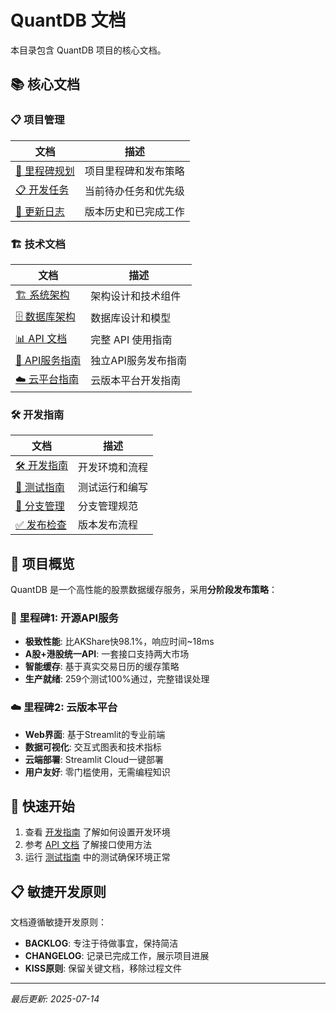 # QuantDB 文档

本目录包含 QuantDB 项目的核心文档。

## 📚 核心文档

### 📋 项目管理
| 文档 | 描述 |
|------|------|
| [🎯 里程碑规划](./02_MILESTONES.md) | 项目里程碑和发布策略 |
| [📋 开发任务](./00_BACKLOG.md) | 当前待办任务和优先级 |
| [📅 更新日志](./01_CHANGELOG.md) | 版本历史和已完成工作 |

### 🏗️ 技术文档
| 文档 | 描述 |
|------|------|
| [🏗️ 系统架构](./10_ARCHITECTURE.md) | 架构设计和技术组件 |
| [🗄️ 数据库架构](./11_DATABASE_ARCHITECTURE.md) | 数据库设计和模型 |
| [📊 API 文档](./20_API.md) | 完整 API 使用指南 |
| [🚀 API服务指南](./03_API_SERVICE_GUIDE.md) | 独立API服务发布指南 |
| [☁️ 云平台指南](./04_CLOUD_PLATFORM_GUIDE.md) | 云版本平台开发指南 |

### 🛠️ 开发指南
| 文档 | 描述 |
|------|------|
| [🛠️ 开发指南](./30_DEVELOPMENT.md) | 开发环境和流程 |
| [🧪 测试指南](./31_TESTING.md) | 测试运行和编写 |
| [🌿 分支管理](./32_BRANCH_MANAGEMENT.md) | 分支管理规范 |
| [✅ 发布检查](./33_RELEASE_CHECKLIST.md) | 版本发布流程 |

## 🎯 项目概览

QuantDB 是一个高性能的股票数据缓存服务，采用**分阶段发布策略**：

### 🚀 里程碑1: 开源API服务
- **极致性能**: 比AKShare快98.1%，响应时间~18ms
- **A股+港股统一API**: 一套接口支持两大市场
- **智能缓存**: 基于真实交易日历的缓存策略
- **生产就绪**: 259个测试100%通过，完整错误处理

### ☁️ 里程碑2: 云版本平台
- **Web界面**: 基于Streamlit的专业前端
- **数据可视化**: 交互式图表和技术指标
- **云端部署**: Streamlit Cloud一键部署
- **用户友好**: 零门槛使用，无需编程知识

## 🚀 快速开始

1. 查看 [开发指南](./30_DEVELOPMENT.md) 了解如何设置开发环境
2. 参考 [API 文档](./20_API.md) 了解接口使用方法
3. 运行 [测试指南](./31_TESTING.md) 中的测试确保环境正常

## 📋 敏捷开发原则

文档遵循敏捷开发原则：
- **BACKLOG**: 专注于待做事宜，保持简洁
- **CHANGELOG**: 记录已完成工作，展示项目进展
- **KISS原则**: 保留关键文档，移除过程文件

---

*最后更新: 2025-07-14*
